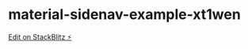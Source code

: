 # material-sidenav-example-xt1wen

[Edit on StackBlitz ⚡️](https://stackblitz.com/edit/material-sidenav-example-xt1wen)